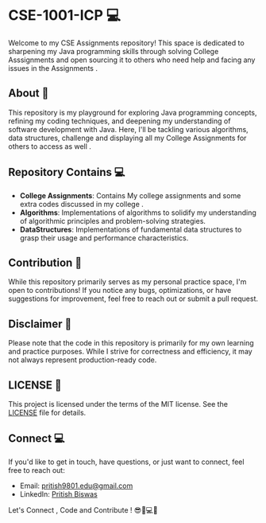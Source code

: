 # CSE-1001-ICP 💻

Welcome to my CSE Assignments repository! This space is dedicated to sharpening my Java programming skills through solving College Asssignments and open sourcing it to others who need help and facing any issues in the Assignments . 

## About 🚀

This repository is my playground for exploring Java programming concepts, refining my coding techniques, and deepening my understanding of software development with Java. Here, I'll be tackling various algorithms, data structures, challenge and displaying all my College Assignments for others to access as well .

## Repository Contains 💻

- **College Assignments**: Contains My college assignments and some extra codes discussed in my college . 
- **Algorithms**: Implementations of algorithms to solidify my understanding of algorithmic principles and problem-solving strategies.
- **DataStructures**: Implementations of fundamental data structures to grasp their usage and performance characteristics.


## Contribution 🤝

While this repository primarily serves as my personal practice space, I'm open to contributions! If you notice any bugs, optimizations, or have suggestions for improvement, feel free to reach out or submit a pull request.

## Disclaimer 📝

Please note that the code in this repository is primarily for my own learning and practice purposes. While I strive for correctness and efficiency, it may not always represent production-ready code.

## LICENSE 📝

This project is licensed under the terms of the MIT license. See the [LICENSE](LICENSE) file for details.


## Connect 💻

If you'd like to get in touch, have questions, or just want to connect, feel free to reach out:

- Email: [pritish9801.edu@gmail.com](mailto:pritish9801.edu@gmail.com)
- LinkedIn: [Pritish Biswas](https://www.linkedin.com/in/pritish-biswas-pb24)

Let's Connect , Code and Contribute ! 😎🚀💻🤝

